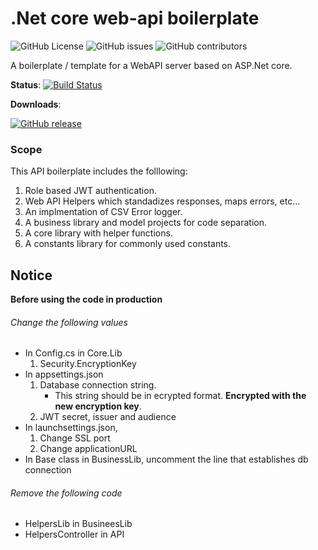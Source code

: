 # .Net core web-api boilerplate

![GitHub License](https://img.shields.io/github/license/kolappannathan/dotnet-core-web-api-boilerplate.svg?style=flat-square)
![GitHub issues](https://img.shields.io/github/issues/kolappannathan/dotnet-core-web-api-boilerplate.svg?style=flat-square)
![GitHub contributors](https://img.shields.io/github/contributors/kolappannathan/dotnet-core-web-api-boilerplate.svg?color=orange&style=flat-square)

A boilerplate / template for a WebAPI server based on ASP.Net core.

**Status**: [![Build Status](https://img.shields.io/azure-devops/build/kolappannathan/DotNetCore_Web_API_Boilerplate/4/master.svg?style=flat-square&logo=azure%20pipelines&label=build)](https://dev.azure.com/kolappannathan/DotNetCore_Web_API_Boilerplate/_build/latest?definitionId=4&branchName=master)

**Downloads**:

[![GitHub release](https://img.shields.io/github/release/kolappannathan/dotnet-core-web-api-boilerplate.svg?logo=github&style=flat-square)](https://github.com/kolappannathan/dotnet-core-web-api-boilerplate/releases)

### Scope

This API boilerplate includes the folllowing:

 1. Role based JWT authentication.
 2. Web API Helpers which standadizes responses, maps errors, etc...
 3. An implmentation of CSV Error logger.
 4. A business library and model projects for code separation.
 5. A core library with helper functions.
 6. A constants library for commonly used constants.

## Notice

**Before using the code in production**

###### Change the following values

 - In Config.cs in Core.Lib
    1. Security.EncryptionKey
 - In appsettings.json
    1. Database connection string.
       - This string should be in ecrypted format. **Encrypted with the new encryption key**.
    2. JWT secret, issuer and audience
 - In launchsettings.json,
    1. Change SSL port
    2. Change applicationURL
 - In Base class in BusinessLib, uncomment the line that establishes db connection

###### Remove the following code
 - HelpersLib in BusineesLib
 - HelpersController in API
